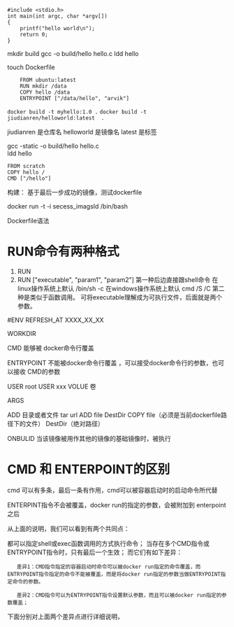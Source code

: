 
    #include <stdio.h>
    int main(int argc, char *argv[])
    {
        printf("hello world\n");
        return 0;
    }


mkdir build
gcc -o build/hello hello.c
 ldd hello 



touch Dockerfile

		FROM ubuntu:latest
		RUN mkdir /data
		COPY hello /data
		ENTRYPOINT ["/data/hello", "arvik"]

`docker build -t myhello:1.0 .`
`docker build -t  jiudianren/helloworld:latest  . `

jiudianren 是仓库名
helloworld 是镜像名
latest    是标签


gcc -static -o build/hello hello.c  
ldd hello 


    FROM scratch
    COPY hello /
    CMD ["/hello"]
    
    

构建：
基于最后一步成功的镜像，测试dockerfile

docker run -t -i secess_imagsId /bin/bash 



Dockerfile语法


# RUN命令有两种格式

1. RUN <command>
2. RUN ["executable", "param1", "param2"]
第一种后边直接跟shell命令
在linux操作系统上默认 /bin/sh -c
在windows操作系统上默认 cmd /S /C
第二种是类似于函数调用。
可将executable理解成为可执行文件，后面就是两个参数。


#ENV REFRESH_AT XXXX_XX_XX

WORKDIR


CMD 能够被 docker命令行覆盖

ENTRYPOINT 不能被docker命令行覆盖  ，可以接受docker命令行的参数，也可以接收 CMD的参数

USER  root
USER   xxx 
VOLUE 卷

ARGS


ADD   目录或者文件  tar url 
ADD  file  DestDir
COPY  file（必须是当前dockerfile路径下的文件）  DestDir（绝对路径）

ONBULID 当该镜像被用作其他的镜像的基础镜像时，被执行




# CMD 和 ENTERPOINT的区别
cmd 可以有多条，最后一条有作用，cmd可以被容器启动时的启动命令所代替

ENTERPINT指令不会被覆盖，docker run的指定的参数，会被附加到 enterpoint之后  


从上面的说明，我们可以看到有两个共同点：

都可以指定shell或exec函数调用的方式执行命令；
当存在多个CMD指令或ENTRYPOINT指令时，只有最后一个生效；
而它们有如下差异：

       差异1：CMD指令指定的容器启动时命令可以被docker run指定的命令覆盖，而ENTRYPOINT指令指定的命令不能被覆盖，而是将docker run指定的参数当做ENTRYPOINT指定命令的参数。

       差异2：CMD指令可以为ENTRYPOINT指令设置默认参数，而且可以被docker run指定的参数覆盖；

下面分别对上面两个差异点进行详细说明，



    
